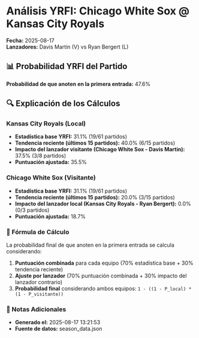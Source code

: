# Análisis YRFI: Chicago White Sox @ Kansas City Royals

**Fecha:** 2025-08-17  
**Lanzadores:** Davis Martin (V) vs Ryan Bergert (L)

## 📊 Probabilidad YRFI del Partido

**Probabilidad de que anoten en la primera entrada:** 47.6%

## 🔍 Explicación de los Cálculos

### Kansas City Royals (Local)
- **Estadística base YRFI:** 31.1% (19/61 partidos)
- **Tendencia reciente (últimos 15 partidos):** 40.0% (6/15 partidos)
- **Impacto del lanzador visitante (Chicago White Sox - Davis Martin):** 37.5% (3/8 partidos)
- **Puntuación ajustada:** 35.5%

### Chicago White Sox (Visitante)
- **Estadística base YRFI:** 31.1% (19/61 partidos)
- **Tendencia reciente (últimos 15 partidos):** 20.0% (3/15 partidos)
- **Impacto del lanzador local (Kansas City Royals - Ryan Bergert):** 0.0% (0/3 partidos)
- **Puntuación ajustada:** 18.7%

### 📝 Fórmula de Cálculo

La probabilidad final de que anoten en la primera entrada se calcula considerando:
1. **Puntuación combinada** para cada equipo (70% estadística base + 30% tendencia reciente)
2. **Ajuste por lanzador** (70% puntuación combinada + 30% impacto del lanzador contrario)
3. **Probabilidad final** considerando ambos equipos: `1 - ((1 - P_local) * (1 - P_visitante))`

### 📌 Notas Adicionales

- **Generado el:** 2025-08-17 13:21:53
- **Fuente de datos:** season_data.json

